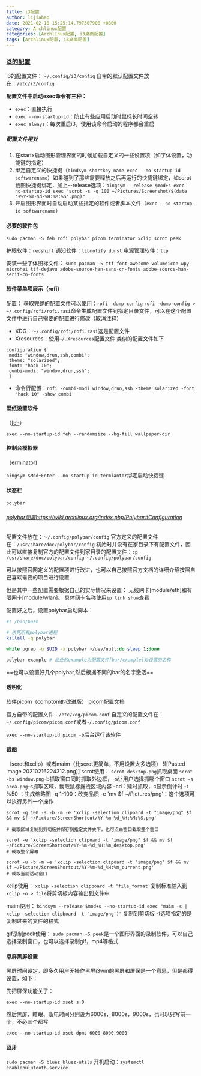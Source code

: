 ```yaml
---
title: i3配置
author: lijiabao
date: 2021-02-18 15:25:14.797307900 +0800
category: Archlinux配置
categories: [Archlinux配置, i3桌面配置]
tags: [Archlinux配置, i3桌面配置]
---
```

### [i3的配置](https://i3wm.org/docs/userguide.html#configuring)
i3的配置文件：`～/.config/i3/config`
自带的默认配置文件放在：`/etc/i3/config`

**配置文件中启动exec命令有三种：**
- `exec`：直接执行
- `exec --no-startup-id`：防止有些应用启动时鼠标长时间空转
- `exec_always`：每次重启i3，使用该命令启动的程序都会重启


##### 配置文件用处
1. 在startx启动图形管理界面的时候加载自定义的一些设置项（如字体设置，功能键的指定）
2. 绑定自定义的快捷键（`bindsym shortkey-name exec --no-startup-id softwarename`）如果碰到了那些需要释放之后再运行的快捷键绑定，如scrot截图快捷键绑定，加上--release选项：`bingsym --release $mod+s exec --no-startup-id exec "scrot -s -q 100 ~/Pictures/Screenshot/$(date '+%Y-%m-$d-%H:%M:%S'.png)"`
3. 开启图形界面时自动启动某些指定的软件或者脚本文件（`exec --no-startup-id softwarename`）


#### 必要的软件包

```sudo pacman -S feh rofi polybar picom terminator xclip scrot peek```

护眼软件：`redshift`
通知软件：`libnotify dunst`
电源管理软件：`tlp`

安装一些字体图标文件：
```sudo pacman -S ttf-font-awesome volumeicon wpy-microhei ttf-dejavu adobe-source-han-sans-cn-fonts adobe-source-han-serif-cn-fonts```

#### 软件菜单项展示（rofi）
配置：
获取完整的配置文件可以使用：`rofi -dump-config`
`rofi -dump-config > ~/.config/rofi/rofi.rasi`命令生成配置文件到指定目录文件，可以在这个配置文件中进行自己需要的配置进行修改（取消注释）

- XDG：`～/.config/rofi/rofi.rasi`这是配置文件
- Xresources：使用`~/.Xresources`配置文件
类似的配置文件如下
```
configuration {
 modi: "window,drun,ssh,combi";
 theme: "solarized";
 font: "hack 10";
 combi-modi: "window,drun,ssh";
 }
```
- 命令行配置：`rofi -combi-modi window,drun,ssh -theme solarized -font "hack 10" -show combi`

#### 壁纸设置软件
（[feh](https://wiki.archlinux.org/index.php/Feh)）

`exec --no-startup-id feh --randomsize --bg-fill wallpaper-dir`

#### 控制台模拟器
（[erminator](https://wiki.archlinux.org/index.php/Terminator))

`bingsym $Mod+Enter --no-startup-id termiantor`绑定启动快捷键

#### 状态栏
`polybar`
###### [polybar配置]()https://wiki.archlinux.org/index.php/Polybar#Configuration

配置文件放在：`～/.config/polybar/config`
官方定义的配置文件在：`/usr/share/doc/polybar/config`
初始时并没有在家目录下有配置文件，因此可以直接复制官方的配置文件到家目录的配置文件：`cp /usr/share/doc/polybar/config ~/.config/polybar/config`

可以按照官网定义的配置项进行改进，也可以自己按照官方文档的详细介绍按照自己喜欢需要的项目进行设置

但是其中一些配置需要根据自己的实际情况来设置：
无线网卡[module/eth]和有限网卡[module/wlan]。
具体网卡名称使用`ip link show`查看

配置好之后，设置polybar启动脚本：
```sh
#! /bin/bash

# 杀死所有polybar进程
killall -q polybar

while pgrep -u $UID -x polybar >/dev/null;do sleep 1;done

polybar example # 此处的example为配置文件[bar/example]处设置的名称
```

==也可以设置好几个polybar,然后根据不同的bar的名字激活==

#### 透明化
软件picom（comptom的改进版）
[picom配置文档](https://wiki.archlinux.org/index.php/Picom#Configuration)

官方自带的配置文件：`/etc/xdg/picom.conf`
自定义的配置文件在：`~/.config/picom/picom.conf`或者`~/.config/picom.conf`

`exec --no-startup-id picom -b`后台运行该软件

#### 截图
（scrot和xclip）或者maim（比scrot更简单，不用设置太多选项）
![[Pasted image 20210216224312.png]]
scrot使用：
`scrot desktop.png`抓取桌面
`scrot -bs window.png`-b抓取窗口同时抓取外边框，-s让用户选择抓哪个窗口
`scrot -s area.png`-s抓取区域，截取鼠标拖拽区域内容
-cd：延时抓取，c显示倒计时
-t  %50 ：生成缩略图
-q 1-100：改变品质
-e 'mv $f ~/Pictures/png'：这个选项可以执行另外一个操作
```
scrot -q 100 -s -b -m -e 'xclip -selection clipoard -t "image/png" $f && mv $f ~/Picture/ScreenShortcut/%Y-%m-%d_%H:%M:%S.png'

# 截取区域复制到剪切板并保存到指定文件夹下，也可点击窗口截取整个窗口
```

```
scrot -e 'xclip -selection clipoard -t "image/png" $f && mv $f ~/Picture/ScreenShortcut/%Y-%m-%d_%H:%m_desktop.png'
# 截取整个屏幕
```

```
scrot -u -b -m -e 'xclip -selection clipoard -t "image/png" $f && mv $f ~/Picture/ScreenShortcut/%Y-%m-%d_%H:%m_current.png'
# 截取当前活动窗口
```

xclip使用：
`xclip -selection clipboard -t 'file_format'`复制标准输入到
`xclip -o > file`将剪切板内容输出到文件中

maim使用：
`bindsym --release $mod+s --no-startuo-id exec "maim -s | xclip -selection clipboard -t 'image/png')"`
复制到剪切板
-t选项指定的是复制过来的文件的格式


gif录制peek使用：
`sudo pacman -S peek`是一个图形界面的录制软件，可以自己选择录制窗口，也可以选择录制gif，mp4等格式


#### 息屏黑屏设置

黑屏时间设定，即多久用户无操作黑屏i3wm的黑屏和屏保是一个意思，但是都得设置，如下：

先把屏保功能关了：

 `exec --no-startup-id xset s 0 `

然后黑屏、睡眠、断电时间分别设为6000s，8000s，9000s，也可以只写前一个，不必三个都写

 `exec --no-startup-id xset dpms 6000 8000 9000 `
 
 #### 蓝牙
 
 `sudo pacman -S bluez bluez-utils`
 开机启动：`systemctl enablebulutooth.service`
